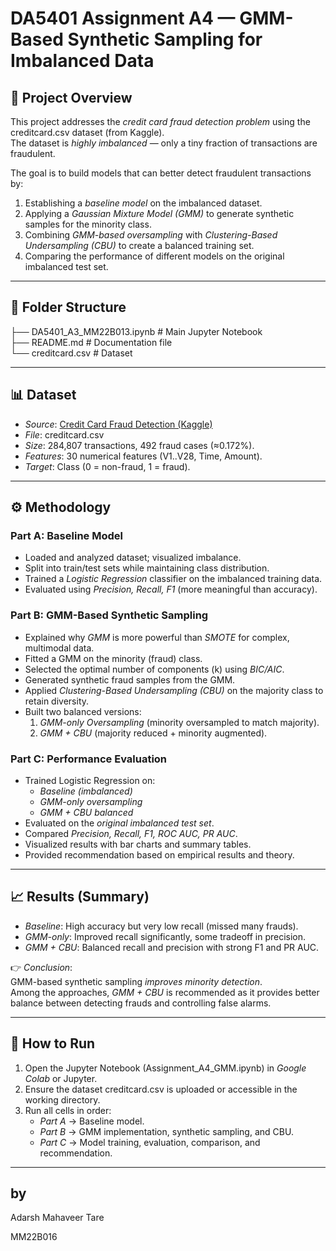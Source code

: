# DA5401 Assignment A4 — GMM-Based Synthetic Sampling for Imbalanced Data

## 📌 Project Overview
This project addresses the *credit card fraud detection problem* using the creditcard.csv dataset (from Kaggle).  
The dataset is *highly imbalanced* — only a tiny fraction of transactions are fraudulent.  

The goal is to build models that can better detect fraudulent transactions by:
1. Establishing a *baseline model* on the imbalanced dataset.
2. Applying a *Gaussian Mixture Model (GMM)* to generate synthetic samples for the minority class.
3. Combining *GMM-based oversampling* with *Clustering-Based Undersampling (CBU)* to create a balanced training set.
4. Comparing the performance of different models on the original imbalanced test set.

---

## 📂 Folder Structure  

├── DA5401_A3_MM22B013.ipynb           # Main Jupyter Notebook  
├── README.md                          # Documentation file  
└── creditcard.csv                     # Dataset

---

## 📊 Dataset
- *Source*: [Credit Card Fraud Detection (Kaggle)](https://www.kaggle.com/datasets/mlg-ulb/creditcardfraud)  
- *File*: creditcard.csv  
- *Size*: 284,807 transactions, 492 fraud cases (≈0.172%).  
- *Features*: 30 numerical features (V1..V28, Time, Amount).  
- *Target*: Class (0 = non-fraud, 1 = fraud).  

---
## ⚙ Methodology

### Part A: Baseline Model
- Loaded and analyzed dataset; visualized imbalance.
- Split into train/test sets while maintaining class distribution.
- Trained a *Logistic Regression* classifier on the imbalanced training data.
- Evaluated using *Precision, Recall, F1* (more meaningful than accuracy).

### Part B: GMM-Based Synthetic Sampling
- Explained why *GMM* is more powerful than *SMOTE* for complex, multimodal data.
- Fitted a GMM on the minority (fraud) class.
- Selected the optimal number of components (k) using *BIC/AIC*.
- Generated synthetic fraud samples from the GMM.
- Applied *Clustering-Based Undersampling (CBU)* on the majority class to retain diversity.
- Built two balanced versions:
  1. *GMM-only Oversampling* (minority oversampled to match majority).
  2. *GMM + CBU* (majority reduced + minority augmented).

### Part C: Performance Evaluation
- Trained Logistic Regression on:
  - *Baseline (imbalanced)*  
  - *GMM-only oversampling*  
  - *GMM + CBU balanced*  
- Evaluated on the *original imbalanced test set*.  
- Compared *Precision, Recall, F1, ROC AUC, PR AUC*.  
- Visualized results with bar charts and summary tables.
- Provided recommendation based on empirical results and theory.

---
## 📈 Results (Summary)
- *Baseline*: High accuracy but very low recall (missed many frauds).  
- *GMM-only*: Improved recall significantly, some tradeoff in precision.  
- *GMM + CBU*: Balanced recall and precision with strong F1 and PR AUC.  

👉 *Conclusion*:  
GMM-based synthetic sampling *improves minority detection*.  
Among the approaches, *GMM + CBU* is recommended as it provides better balance between detecting frauds and controlling false alarms.  

---

## 🚀 How to Run
1. Open the Jupyter Notebook (Assignment_A4_GMM.ipynb) in *Google Colab* or Jupyter.  
2. Ensure the dataset creditcard.csv is uploaded or accessible in the working directory.  
3. Run all cells in order:  
   - *Part A* → Baseline model.  
   - *Part B* → GMM implementation, synthetic sampling, and CBU.  
   - *Part C* → Model training, evaluation, comparison, and recommendation.  

---

## by
Adarsh Mahaveer Tare

MM22B016
